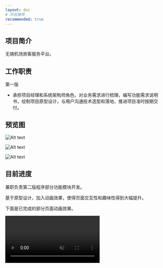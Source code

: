 ```yaml
---
layout: doc
# 开启推荐
recommended: true
---
```


## 项目简介 ##

无锡机场旅客服务平台。

## 工作职责 ##

第一版

- 承担项目经理和系统架构师角色，对业务需求进行梳理，编写功能需求说明书，绘制项目原型设计，与用户沟通技术选型和落地，推进项目准时按期交付。

## 预览图 ##

<div class="grid grid-cols-3 gap-4">

![Alt text](../public/images/cmono-%E5%BE%AE%E4%BF%A1%E5%9B%BE%E7%89%87_20230718132421.jpg)

![Alt text](../public/images/cmono-%E5%BE%AE%E4%BF%A1%E5%9B%BE%E7%89%87_20230718132437.jpg)

![Alt text](../public/images/cmono-%E5%BE%AE%E4%BF%A1%E5%9B%BE%E7%89%87_20230718132500.jpg)

</div>

## 目前进度 ##

兼职负责第二版程序部分功能模块开发。

基于原型设计，加入动画效果，使得页面交互性和趣味性得到大幅提升。

下面是已完成的部分页面动画效果。

<div class="grid grid-cols-3 gap-4">

<video src="/videos/5b50abf7a74f90162fbffffe2d82ad61.mp4" muted autoplay loop />

<video src="/videos/0253b0bc6f0b5f543f6f394fbde8e1ef.mp4" muted autoplay loop />

![Alt text](/images/cmono-510f8e701be8ff979daa520e710e30a.jpg)

</div>
